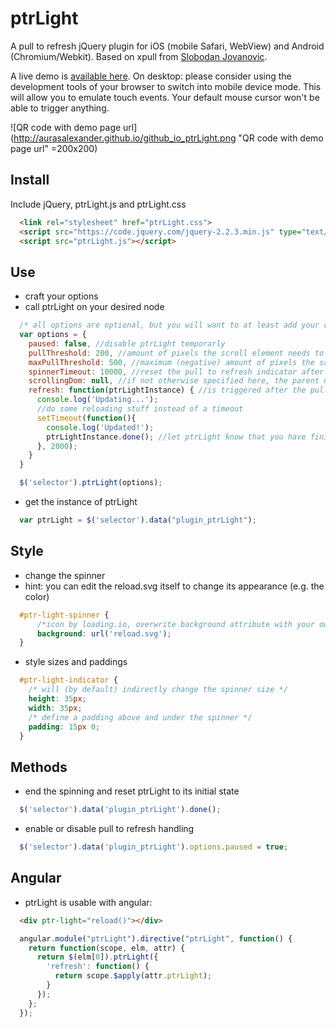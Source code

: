 # ptrLight

A pull to refresh jQuery plugin for iOS (mobile Safari, WebView) and Android (Chromium/Webkit). Based on xpull from [Slobodan Jovanovic](https://github.com/sjovanovic/xpull).

A live demo is [available here](http://aurasalexander.github.io/demo.html). On desktop: please consider using the development tools of your browser to switch into mobile device mode. This will allow you to emulate touch events. Your default mouse cursor won't be able to trigger anything.

![QR code with demo page url](http://aurasalexander.github.io/github_io_ptrLight.png "QR code with demo page url" =200x200)

## Install

Include jQuery, ptrLight.js and ptrLight.css

```html
  <link rel="stylesheet" href="ptrLight.css">
  <script src="https://code.jquery.com/jquery-2.2.3.min.js" type="text/javascript"></script>
  <script src="ptrLight.js"></script>
```

## Use

- craft your options
- call ptrLight on your desired node

```javascript
  /* all options are optional, but you will want to at least add your refresh() handler */
  var options = {
    paused: false, //disable ptrLight temporarly
    pullThreshold: 200, //amount of pixels the scroll element needs to get pulled down by in order to execute the pull to refresh 'refresh()' function on drag stop
    maxPullThreshold: 500, //maximum (negative) amount of pixels the scroll element will be allowed to scroll down by
    spinnerTimeout: 10000, //reset the pull to refresh indicator after this amount of time
    scrollingDom: null, //if not otherwise specified here, the parent node of your selected element is assumed as the scroll element of your page
    refresh: function(ptrLightInstance) { //is triggered after the pullThreshold is exceeded
      console.log('Updating...');
      //do some reloading stuff instead of a timeout
      setTimeout(function(){
        console.log('Updated!');
        ptrLightInstance.done(); //let ptrLight know that you have finished reloading your data
      }, 2000);
    }
  }

  $('selector').ptrLight(options);
```

- get the instance of ptrLight

```javascript
  var ptrLight = $('selector').data("plugin_ptrLight");
```

## Style

- change the spinner
- hint: you can edit the reload.svg itself to change its appearance (e.g. the color)

```css
  #ptr-light-spinner {
      /*icon by loading.io, overwrite background attribute with your own loading indicator if you want*/
      background: url('reload.svg');
  }
```

- style sizes and paddings

```css
  #ptr-light-indicator {
    /* will (by default) indirectly change the spinner size */
    height: 35px;
    width: 35px;
    /* define a padding above and under the spinner */
    padding: 15px 0;
  }
```

## Methods

- end the spinning and reset ptrLight to its initial state

```javascript
  $('selector').data('plugin_ptrLight').done();
```

- enable or disable pull to refresh handling

```javascript
  $('selector').data('plugin_ptrLight').options.paused = true;
```

## Angular

- ptrLight is usable with angular:

```html
  <div ptr-light="reload()"></div>
```

```javascript
  angular.module("ptrLight").directive("ptrLight", function() {
    return function(scope, elm, attr) {
      return $(elm[0]).ptrLight({
        'refresh': function() {
          return scope.$apply(attr.ptrLight);
        }
      });
    };
  });
```

